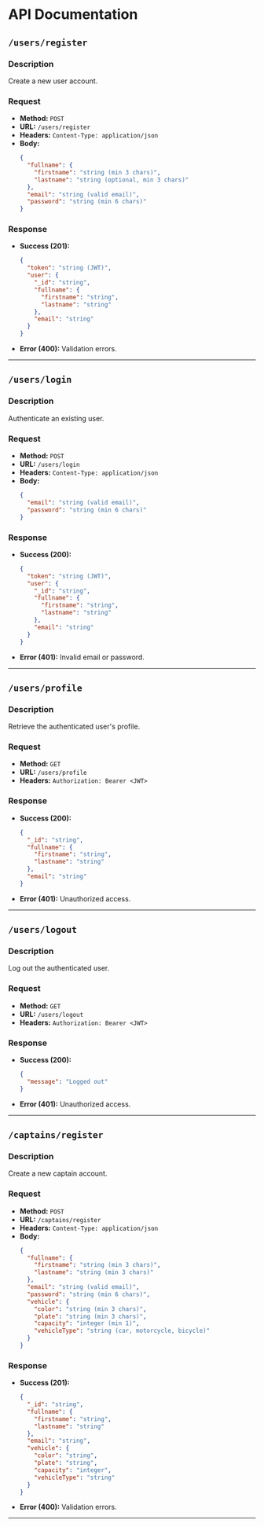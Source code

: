 # API Documentation

## `/users/register`
### Description
Create a new user account.

### Request
- **Method:** `POST`
- **URL:** `/users/register`
- **Headers:** `Content-Type: application/json`
- **Body:**
  ```json
  {
    "fullname": {
      "firstname": "string (min 3 chars)",
      "lastname": "string (optional, min 3 chars)"
    },
    "email": "string (valid email)",
    "password": "string (min 6 chars)"
  }
  ```

### Response
- **Success (201):**
  ```json
  {
    "token": "string (JWT)",
    "user": {
      "_id": "string",
      "fullname": {
        "firstname": "string",
        "lastname": "string"
      },
      "email": "string"
    }
  }
  ```
- **Error (400):** Validation errors.

---

## `/users/login`
### Description
Authenticate an existing user.

### Request
- **Method:** `POST`
- **URL:** `/users/login`
- **Headers:** `Content-Type: application/json`
- **Body:**
  ```json
  {
    "email": "string (valid email)",
    "password": "string (min 6 chars)"
  }
  ```

### Response
- **Success (200):**
  ```json
  {
    "token": "string (JWT)",
    "user": {
      "_id": "string",
      "fullname": {
        "firstname": "string",
        "lastname": "string"
      },
      "email": "string"
    }
  }
  ```
- **Error (401):** Invalid email or password.

---

## `/users/profile`
### Description
Retrieve the authenticated user's profile.

### Request
- **Method:** `GET`
- **URL:** `/users/profile`
- **Headers:** `Authorization: Bearer <JWT>`

### Response
- **Success (200):**
  ```json
  {
    "_id": "string",
    "fullname": {
      "firstname": "string",
      "lastname": "string"
    },
    "email": "string"
  }
  ```
- **Error (401):** Unauthorized access.

---

## `/users/logout`
### Description
Log out the authenticated user.

### Request
- **Method:** `GET`
- **URL:** `/users/logout`
- **Headers:** `Authorization: Bearer <JWT>`

### Response
- **Success (200):**
  ```json
  {
    "message": "Logged out"
  }
  ```
- **Error (401):** Unauthorized access.

---

## `/captains/register`
### Description
Create a new captain account.

### Request
- **Method:** `POST`
- **URL:** `/captains/register`
- **Headers:** `Content-Type: application/json`
- **Body:**
  ```json
  {
    "fullname": {
      "firstname": "string (min 3 chars)",
      "lastname": "string (min 3 chars)"
    },
    "email": "string (valid email)",
    "password": "string (min 6 chars)",
    "vehicle": {
      "color": "string (min 3 chars)",
      "plate": "string (min 3 chars)",
      "capacity": "integer (min 1)",
      "vehicleType": "string (car, motorcycle, bicycle)"
    }
  }
  ```

### Response
- **Success (201):**
  ```json
  {
    "_id": "string",
    "fullname": {
      "firstname": "string",
      "lastname": "string"
    },
    "email": "string",
    "vehicle": {
      "color": "string",
      "plate": "string",
      "capacity": "integer",
      "vehicleType": "string"
    }
  }
  ```
- **Error (400):** Validation errors.

---

